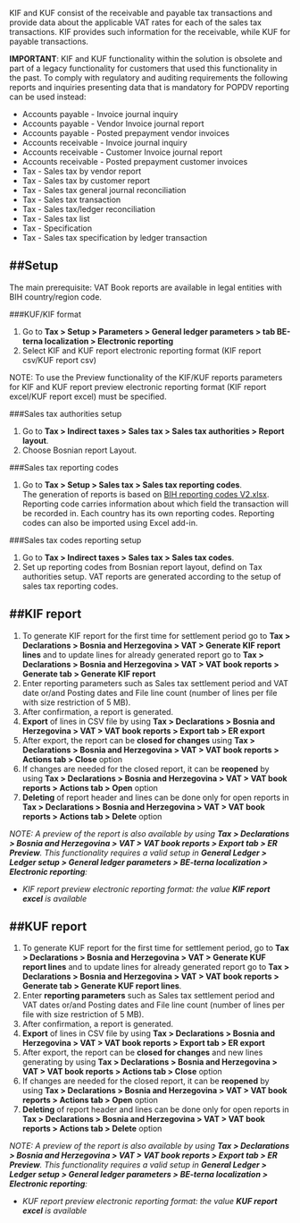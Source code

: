 KIF and KUF consist of the receivable and payable tax transactions and provide data about the applicable VAT rates for each of the sales tax transactions. KIF provides such information for the receivable, while KUF for payable transactions.

**IMPORTANT**: KIF and KUF functionality within the solution is obsolete and part of a legacy functionality for customers that used this functionality in the past. To comply with regulatory and auditing requirements the following reports and inquiries presenting data that is mandatory for POPDV reporting can be used instead:
- Accounts payable - Invoice journal inquiry
- Accounts payable - Vendor Invoice journal report
- Accounts payable - Posted prepayment vendor invoices 
- Accounts receivable - Invoice journal inquiry
- Accounts receivable - Customer Invoice journal report
- Accounts receivable - Posted prepayment customer invoices 
- Tax - Sales tax by vendor report
- Tax - Sales tax by customer report
- Tax - Sales tax general journal reconciliation
- Tax - Sales tax transaction
- Tax - Sales tax/ledger reconciliation
- Tax - Sales tax list
- Tax - Specification
- Tax - Sales tax specification by ledger transaction

##**Setup**
----

The main prerequisite: VAT Book reports are available in legal entities with BIH country/region code.

###KUF/KIF format
1. Go to **Tax > Setup > Parameters > General ledger parameters > tab BE-terna localization > Electronic reporting**
2. Select KIF and KUF report electronic reporting format (KIF report csv/KUF report csv)

NOTE: To use the Preview functionality of the KIF/KUF reports parameters for KIF and KUF report preview electronic reporting format (KIF report excel/KUF report excel) must be specified.

###Sales tax authorities setup

1. Go to **Tax > Indirect taxes > Sales tax > Sales tax authorities > Report layout**. 
2. Choose Bosnian report Layout.

###Sales tax reporting codes
1. Go to **Tax > Setup > Sales tax > Sales tax reporting codes**.<br>
The generation of reports is based on [BIH reporting codes V2.xlsx](/.attachments/BIH%20reporting%20codes%20V2-83b6f451-42f1-445a-9a0a-c1f087709926.xlsx). Reporting code carries information about which field the transaction will be recorded in. Each country has its own reporting codes. Reporting codes can also be imported using Excel add-in.

###Sales tax codes reporting setup
1. Go to **Tax > Indirect taxes > Sales tax > Sales tax codes**.
2. Set up reporting codes from Bosnian report layout, defind on Tax authorities setup. VAT reports are generated according to the setup of sales tax reporting codes.


##**KIF report**
----
1. To generate KIF report for the first time for settlement period go to **Tax > Declarations > Bosnia and Herzegovina > VAT > Generate KIF report lines** and to update lines for already generated report go to **Tax > Declarations > Bosnia and Herzegovina > VAT > VAT book reports > Generate tab > Generate KIF report**
2. Enter reporting parameters such as Sales tax settlement period and VAT date or/and Posting dates and File line count (number of lines per file with size restriction of 5 MB).
3. After confirmation, a report is generated.
4. **Export** of lines in CSV file by using **Tax > Declarations > Bosnia and Herzegovina > VAT > VAT book reports > Export tab > ER export**
5. After export, the report can be **closed for changes** using **Tax > Declarations > Bosnia and Herzegovina > VAT > VAT book reports > Actions tab > Close** option
6. If changes are needed for the closed report, it can be **reopened** by using **Tax > Declarations > Bosnia and Herzegovina > VAT > VAT book reports > Actions tab > Open** option
7.	**Deleting** of report header and lines can be done only for open reports in **Tax > Declarations > Bosnia and Herzegovina > VAT > VAT book reports > Actions tab > Delete** option

_NOTE: A preview of the report is also available by using **Tax > Declarations > Bosnia and Herzegovina > VAT > VAT book reports > Export tab > ER Preview**. This functionality requires a valid setup in **General Ledger > Ledger setup > General ledger parameters > BE-terna localization > Electronic reporting**:_
- _KIF report preview electronic reporting format: the value **KIF report excel** is available_

##**KUF report**
----
1. To generate KUF report for the first time for settlement period, go to  **Tax > Declarations > Bosnia and Herzegovina > VAT > Generate KUF report lines** and to update lines for already generated report go to **Tax > Declarations > Bosnia and Herzegovina > VAT > VAT book reports > Generate tab > Generate KUF report lines**.
2.	Enter **reporting parameters** such as Sales tax settlement period and VAT dates or/and Posting dates and File line count (number of lines per file with size restriction of 5 MB).
3.	After confirmation, a report is generated.
4.	**Export** of lines in CSV file by using **Tax > Declarations > Bosnia and Herzegovina > VAT > VAT book reports > Export tab > ER export**
5.	After export, the report can be **closed for changes** and new lines generating by using **Tax > Declarations > Bosnia and Herzegovina > VAT > VAT book reports > Actions tab > Close** option
6.	If changes are needed for the closed report, it can be **reopened** by using **Tax > Declarations > Bosnia and Herzegovina > VAT > VAT book reports > Actions tab > Open** option
7.	**Deleting** of report header and lines can be done only for open reports in **Tax > Declarations > Bosnia and Herzegovina > VAT > VAT book reports > Actions tab > Delete** option

_NOTE: A preview of the report is also available by using **Tax > Declarations > Bosnia and Herzegovina > VAT > VAT book reports > Export tab > ER Preview**. This functionality requires a valid setup in **General Ledger > Ledger setup > General ledger parameters > BE-terna localization > Electronic reporting**:_
- _KUF report preview electronic reporting format: the value **KUF report excel** is available_


